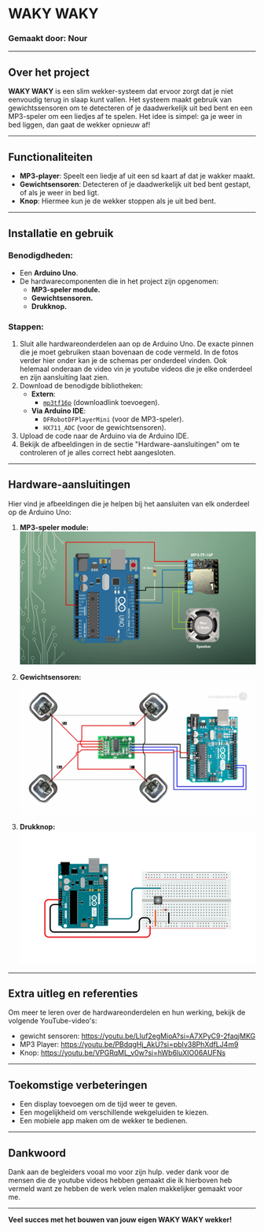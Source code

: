# WAKY WAKY

### Gemaakt door: Nour

---

## Over het project
**WAKY WAKY** is een slim wekker-systeem dat ervoor zorgt dat je niet eenvoudig terug in slaap kunt vallen. Het systeem maakt gebruik van gewichtssensoren om te detecteren of je daadwerkelijk uit bed bent en een MP3-speler om een liedjes af te spelen. Het idee is simpel: ga je weer in bed liggen, dan gaat de wekker opnieuw af!

---

## Functionaliteiten
- **MP3-player**: Speelt een liedje af uit een sd kaart af dat je wakker maakt.
- **Gewichtsensoren**: Detecteren of je daadwerkelijk uit bed bent gestapt, of als je weer in bed ligt.
- **Knop**: Hiermee kun je de wekker stoppen als je uit bed bent.

---

## Installatie en gebruik
### Benodigdheden:
- Een **Arduino Uno**.
- De hardwarecomponenten die in het project zijn opgenomen:
  - **MP3-speler module.**
  - **Gewichtsensoren.**
  - **Drukknop.**

### Stappen:
1. Sluit alle hardwareonderdelen aan op de Arduino Uno. De exacte pinnen die je moet gebruiken staan bovenaan de code vermeld. In de fotos verder hier onder kan je de schemas per onderdeel vinden. Ook helemaal onderaan de video vin je youtube videos die je elke onderdeel en zijn aansluiting laat zien.
2. Download de benodigde bibliotheken:
   - **Extern**: 
     - [`mp3tf16p`](#) (downloadlink toevoegen).
   - **Via Arduino IDE**:
     - `DFRobotDFPlayerMini` (voor de MP3-speler).
     - `HX711_ADC` (voor de gewichtsensoren).
3. Upload de code naar de Arduino via de Arduino IDE.
4. Bekijk de afbeeldingen in de sectie "Hardware-aansluitingen" om te controleren of je alles correct hebt aangesloten.

---

## Hardware-aansluitingen
Hier vind je afbeeldingen die je helpen bij het aansluiten van elk onderdeel op de Arduino Uno:

1. **MP3-speler module:**  
   ![mp3 player](mp3player.png)

2. **Gewichtsensoren:**  
     ![Gewicht sensor](gewichtsensor.png)

3. **Drukknop:**  
   ![Knop circuit](circuit_button.png) 

---

## Extra uitleg en referenties
Om meer te leren over de hardwareonderdelen en hun werking, bekijk de volgende YouTube-video's:  
- gewicht sensoren: https://youtu.be/LIuf2egMioA?si=A7XPyC9-2faqjMKG
- MP3 Player: https://youtu.be/PBdqgHj_AkU?si=pbIv38PhXdfLJ4m9
- Knop: https://youtu.be/VPGRqML_v0w?si=hWb6luXIO06AUFNs


---

## Toekomstige verbeteringen
- Een display toevoegen om de tijd weer te geven.
- Een mogelijkheid om verschillende wekgeluiden te kiezen.
- Een mobiele app maken om de wekker te bedienen.

---

## Dankwoord
Dank aan de begleiders vooal mo voor zijn hulp. veder dank voor de mensen die de youtube videos hebben gemaakt die ik hierboven heb vermeld want ze hebben de werk velen malen makkelijker gemaakt voor me.

---

**Veel succes met het bouwen van jouw eigen WAKY WAKY wekker!**
